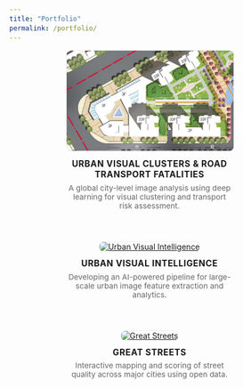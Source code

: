 ```yaml
---
title: "Portfolio"
permalink: /portfolio/
---
```


<style>
.project-grid {
  display: flex;
  flex-wrap: wrap;
  gap: 2em;
  justify-content: center;
}
.project-card {
  width: 300px;
  margin-bottom: 2em;
  text-align: center;
}
.project-card img {
  width: 100%;
  height: 180px;
  object-fit: cover;
  border-radius: 8px;
  border: 1px solid #eee;
}
.project-title {
  font-weight: bold;
  margin-top: 0.7em;
  font-size: 1.1em;
  letter-spacing: 0.04em;
}
.project-desc {
  color: #666;
  margin-top: 0.5em;
  font-size: 0.98em;
}
</style>

<div class="project-grid">

  <div class="project-card">
    <a href="https://your-link.com/project1" target="_blank">
      <img src="/images/portfolio/project1.jpg" alt="Urban Visual Clusters">
    </a>
    <div class="project-title">URBAN VISUAL CLUSTERS & ROAD TRANSPORT FATALITIES</div>
    <div class="project-desc">
      A global city-level image analysis using deep learning for visual clustering and transport risk assessment.
    </div>
  </div>

  <div class="project-card">
    <a href="https://your-link.com/project2" target="_blank">
      <img src="/images/project2.jpg" alt="Urban Visual Intelligence">
    </a>
    <div class="project-title">URBAN VISUAL INTELLIGENCE</div>
    <div class="project-desc">
      Developing an AI-powered pipeline for large-scale urban image feature extraction and analytics.
    </div>
  </div>

  <div class="project-card">
    <a href="https://your-link.com/project3" target="_blank">
      <img src="/images/project3.jpg" alt="Great Streets">
    </a>
    <div class="project-title">GREAT STREETS</div>
    <div class="project-desc">
      Interactive mapping and scoring of street quality across major cities using open data.
    </div>
  </div>

  <!-- Add more project-cards as needed -->

</div>

